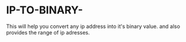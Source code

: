 # IP-TO-BINARY-
This will help you convert any ip address into it's binary value. and also provides the range of ip adresses.
